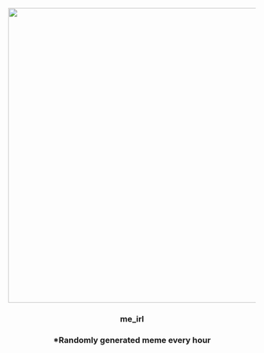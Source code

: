 <p align="center">
        <img src="https://i.redd.it/eh9kq3suiwo81.jpg" width="600" height="600">
        </p>
        <h3 align="center">me_irl</h3>
        <h3 align="center">*Randomly generated meme every hour</h3>
    